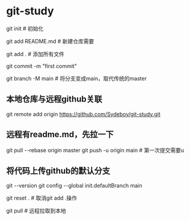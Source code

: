 # git-study

git init # 初始化

git add README.md  # 新建仓库需要

git add .  # 添加所有文件

git commit -m "first commit"

git branch -M main  # 将分支变成main，取代传统的master
## 本地仓库与远程github关联
git remote add origin https://github.com/Sydeboy/git-study.git 
## 远程有readme.md，先拉一下
git pull --rebase origin master
git push -u origin main # 第一次提交需要u

## 将代码上传github的默认分支
git --version
git config --global init.defaultBranch main

git reset . # 取消git add .操作

git pull # 远程拉取到本地
